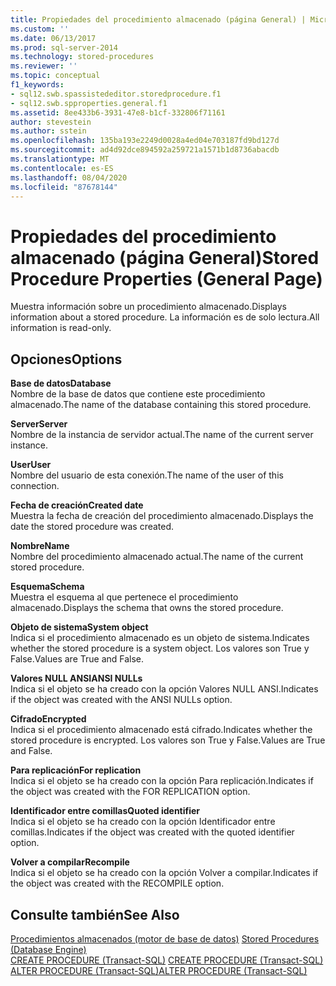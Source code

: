 ```yaml
---
title: Propiedades del procedimiento almacenado (página General) | Microsoft Docs
ms.custom: ''
ms.date: 06/13/2017
ms.prod: sql-server-2014
ms.technology: stored-procedures
ms.reviewer: ''
ms.topic: conceptual
f1_keywords:
- sql12.swb.spassistededitor.storedprocedure.f1
- sql12.swb.spproperties.general.f1
ms.assetid: 8ee433b6-3931-47e8-b1cf-332806f71161
author: stevestein
ms.author: sstein
ms.openlocfilehash: 135ba193e2249d0028a4ed04e703187fd9bd127d
ms.sourcegitcommit: ad4d92dce894592a259721a1571b1d8736abacdb
ms.translationtype: MT
ms.contentlocale: es-ES
ms.lasthandoff: 08/04/2020
ms.locfileid: "87678144"
---
```

# <a name="stored-procedure-properties-general-page"></a><span data-ttu-id="0fe36-102">Propiedades del procedimiento almacenado (página General)</span><span class="sxs-lookup"><span data-stu-id="0fe36-102">Stored Procedure Properties (General Page)</span></span>
  <span data-ttu-id="0fe36-103">Muestra información sobre un procedimiento almacenado.</span><span class="sxs-lookup"><span data-stu-id="0fe36-103">Displays information about a stored procedure.</span></span> <span data-ttu-id="0fe36-104">La información es de solo lectura.</span><span class="sxs-lookup"><span data-stu-id="0fe36-104">All information is read-only.</span></span>  
  
## <a name="options"></a><span data-ttu-id="0fe36-105">Opciones</span><span class="sxs-lookup"><span data-stu-id="0fe36-105">Options</span></span>  
 <span data-ttu-id="0fe36-106">**Base de datos**</span><span class="sxs-lookup"><span data-stu-id="0fe36-106">**Database**</span></span>  
 <span data-ttu-id="0fe36-107">Nombre de la base de datos que contiene este procedimiento almacenado.</span><span class="sxs-lookup"><span data-stu-id="0fe36-107">The name of the database containing this stored procedure.</span></span>  
  
 <span data-ttu-id="0fe36-108">**Server**</span><span class="sxs-lookup"><span data-stu-id="0fe36-108">**Server**</span></span>  
 <span data-ttu-id="0fe36-109">Nombre de la instancia de servidor actual.</span><span class="sxs-lookup"><span data-stu-id="0fe36-109">The name of the current server instance.</span></span>  
  
 <span data-ttu-id="0fe36-110">**User**</span><span class="sxs-lookup"><span data-stu-id="0fe36-110">**User**</span></span>  
 <span data-ttu-id="0fe36-111">Nombre del usuario de esta conexión.</span><span class="sxs-lookup"><span data-stu-id="0fe36-111">The name of the user of this connection.</span></span>  
  
 <span data-ttu-id="0fe36-112">**Fecha de creación**</span><span class="sxs-lookup"><span data-stu-id="0fe36-112">**Created date**</span></span>  
 <span data-ttu-id="0fe36-113">Muestra la fecha de creación del procedimiento almacenado.</span><span class="sxs-lookup"><span data-stu-id="0fe36-113">Displays the date the stored procedure was created.</span></span>  
  
 <span data-ttu-id="0fe36-114">**Nombre**</span><span class="sxs-lookup"><span data-stu-id="0fe36-114">**Name**</span></span>  
 <span data-ttu-id="0fe36-115">Nombre del procedimiento almacenado actual.</span><span class="sxs-lookup"><span data-stu-id="0fe36-115">The name of the current stored procedure.</span></span>  
  
 <span data-ttu-id="0fe36-116">**Esquema**</span><span class="sxs-lookup"><span data-stu-id="0fe36-116">**Schema**</span></span>  
 <span data-ttu-id="0fe36-117">Muestra el esquema al que pertenece el procedimiento almacenado.</span><span class="sxs-lookup"><span data-stu-id="0fe36-117">Displays the schema that owns the stored procedure.</span></span>  
  
 <span data-ttu-id="0fe36-118">**Objeto de sistema**</span><span class="sxs-lookup"><span data-stu-id="0fe36-118">**System object**</span></span>  
 <span data-ttu-id="0fe36-119">Indica si el procedimiento almacenado es un objeto de sistema.</span><span class="sxs-lookup"><span data-stu-id="0fe36-119">Indicates whether the stored procedure is a system object.</span></span> <span data-ttu-id="0fe36-120">Los valores son True y False.</span><span class="sxs-lookup"><span data-stu-id="0fe36-120">Values are True and False.</span></span>  
  
 <span data-ttu-id="0fe36-121">**Valores NULL ANSI**</span><span class="sxs-lookup"><span data-stu-id="0fe36-121">**ANSI NULLs**</span></span>  
 <span data-ttu-id="0fe36-122">Indica si el objeto se ha creado con la opción Valores NULL ANSI.</span><span class="sxs-lookup"><span data-stu-id="0fe36-122">Indicates if the object was created with the ANSI NULLs option.</span></span>  
  
 <span data-ttu-id="0fe36-123">**Cifrado**</span><span class="sxs-lookup"><span data-stu-id="0fe36-123">**Encrypted**</span></span>  
 <span data-ttu-id="0fe36-124">Indica si el procedimiento almacenado está cifrado.</span><span class="sxs-lookup"><span data-stu-id="0fe36-124">Indicates whether the stored procedure is encrypted.</span></span> <span data-ttu-id="0fe36-125">Los valores son True y False.</span><span class="sxs-lookup"><span data-stu-id="0fe36-125">Values are True and False.</span></span>  
  
 <span data-ttu-id="0fe36-126">**Para replicación**</span><span class="sxs-lookup"><span data-stu-id="0fe36-126">**For replication**</span></span>  
 <span data-ttu-id="0fe36-127">Indica si el objeto se ha creado con la opción Para replicación.</span><span class="sxs-lookup"><span data-stu-id="0fe36-127">Indicates if the object was created with the FOR REPLICATION option.</span></span>  
  
 <span data-ttu-id="0fe36-128">**Identificador entre comillas**</span><span class="sxs-lookup"><span data-stu-id="0fe36-128">**Quoted identifier**</span></span>  
 <span data-ttu-id="0fe36-129">Indica si el objeto se ha creado con la opción Identificador entre comillas.</span><span class="sxs-lookup"><span data-stu-id="0fe36-129">Indicates if the object was created with the quoted identifier option.</span></span>  
  
 <span data-ttu-id="0fe36-130">**Volver a compilar**</span><span class="sxs-lookup"><span data-stu-id="0fe36-130">**Recompile**</span></span>  
 <span data-ttu-id="0fe36-131">Indica si el objeto se ha creado con la opción Volver a compilar.</span><span class="sxs-lookup"><span data-stu-id="0fe36-131">Indicates if the object was created with the RECOMPILE option.</span></span>  
  
## <a name="see-also"></a><span data-ttu-id="0fe36-132">Consulte también</span><span class="sxs-lookup"><span data-stu-id="0fe36-132">See Also</span></span>  
 <span data-ttu-id="0fe36-133">[Procedimientos almacenados &#40;motor de base de datos&#41;](stored-procedures-database-engine.md) </span><span class="sxs-lookup"><span data-stu-id="0fe36-133">[Stored Procedures &#40;Database Engine&#41;](stored-procedures-database-engine.md) </span></span>  
 <span data-ttu-id="0fe36-134">[CREATE PROCEDURE &#40;Transact-SQL&#41;](/sql/t-sql/statements/create-procedure-transact-sql) </span><span class="sxs-lookup"><span data-stu-id="0fe36-134">[CREATE PROCEDURE &#40;Transact-SQL&#41;](/sql/t-sql/statements/create-procedure-transact-sql) </span></span>  
 [<span data-ttu-id="0fe36-135">ALTER PROCEDURE &#40;Transact-SQL&#41;</span><span class="sxs-lookup"><span data-stu-id="0fe36-135">ALTER PROCEDURE &#40;Transact-SQL&#41;</span></span>](/sql/t-sql/statements/alter-procedure-transact-sql)  
  
  
